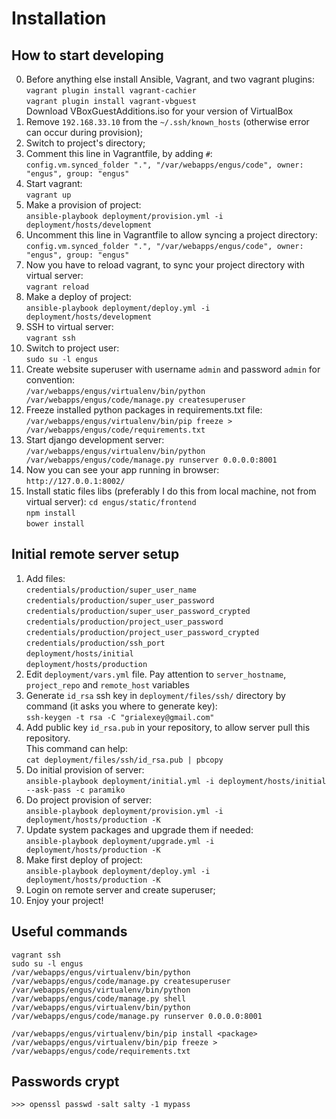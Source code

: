 Installation
============

How to start developing
-----------------------
0. Before anything else install Ansible, Vagrant, and two vagrant plugins:  
   `vagrant plugin install vagrant-cachier`  
   `vagrant plugin install vagrant-vbguest`  
   Download VBoxGuestAdditions.iso for your version of VirtualBox
1. Remove `192.168.33.10` from the `~/.ssh/known_hosts` (otherwise error can occur during provision);
2. Switch to project's directory;
3. Comment this line in Vagrantfile, by adding `#`:  
   `config.vm.synced_folder ".", "/var/webapps/engus/code", owner: "engus", group: "engus"`
4. Start vagrant:  
   `vagrant up`
5. Make a provision of project:  
   `ansible-playbook deployment/provision.yml -i deployment/hosts/development`
6. Uncomment this line in Vagrantfile to allow syncing a project directory:  
   `config.vm.synced_folder ".", "/var/webapps/engus/code", owner: "engus", group: "engus"`
7. Now you have to reload vagrant, to sync your project directory with virtual server:  
   `vagrant reload`
8. Make a deploy of project:  
   `ansible-playbook deployment/deploy.yml -i deployment/hosts/development`
9. SSH to virtual server:  
   `vagrant ssh`
10. Switch to project user:  
   `sudo su -l engus`
11. Create website superuser with username `admin` and password `admin` for convention:  
   `/var/webapps/engus/virtualenv/bin/python /var/webapps/engus/code/manage.py createsuperuser`
12. Freeze installed python packages in requirements.txt file:  
    `/var/webapps/engus/virtualenv/bin/pip freeze > /var/webapps/engus/code/requirements.txt`
13. Start django development server:  
    `/var/webapps/engus/virtualenv/bin/python /var/webapps/engus/code/manage.py runserver 0.0.0.0:8001`
14. Now you can see your app running in browser:  
    `http://127.0.0.1:8002/`
15. Install static files libs (preferably I do this from local machine, not from virtual server):
    `cd engus/static/frontend`  
    `npm install`  
    `bower install`


Initial remote server setup
---------------------------
1. Add files:  
   `credentials/production/super_user_name`  
   `credentials/production/super_user_password`  
   `credentials/production/super_user_password_crypted`  
   `credentials/production/project_user_password`  
   `credentials/production/project_user_password_crypted`  
   `credentials/production/ssh_port`  
   `deployment/hosts/initial`  
   `deployment/hosts/production`  
2. Edit `deployment/vars.yml` file. Pay attention to `server_hostname`, `project_repo` and `remote_host` variables
3. Generate `id_rsa` ssh key in `deployment/files/ssh/` directory by command (it asks you where to generate key):  
   `ssh-keygen -t rsa -C "grialexey@gmail.com"`  
4. Add public key `id_rsa.pub` in your repository, to allow server pull this repository.  
   This command can help:  
   `cat deployment/files/ssh/id_rsa.pub | pbcopy`
5. Do initial provision of server:  
   `ansible-playbook deployment/initial.yml -i deployment/hosts/initial --ask-pass -c paramiko`  
6. Do project provision of server:  
   `ansible-playbook deployment/provision.yml -i deployment/hosts/production -K`  
7. Update system packages and upgrade them if needed:  
   `ansible-playbook deployment/upgrade.yml -i deployment/hosts/production -K`  
8. Make first deploy of project:  
   `ansible-playbook deployment/deploy.yml -i deployment/hosts/production -K`
9. Login on remote server and create superuser;
10. Enjoy your project!


Useful commands
---------------
`vagrant ssh`  
`sudo su -l engus`  
`/var/webapps/engus/virtualenv/bin/python /var/webapps/engus/code/manage.py createsuperuser`  
`/var/webapps/engus/virtualenv/bin/python /var/webapps/engus/code/manage.py shell`  
`/var/webapps/engus/virtualenv/bin/python /var/webapps/engus/code/manage.py runserver 0.0.0.0:8001`  

`/var/webapps/engus/virtualenv/bin/pip install <package>`  
`/var/webapps/engus/virtualenv/bin/pip freeze > /var/webapps/engus/code/requirements.txt`


Passwords crypt
---------------
`>>> openssl passwd -salt salty -1 mypass`
